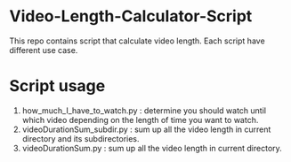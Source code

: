 # Video-Length-Calculator-Script
This repo contains script that calculate video length. Each script have different use case.

# Script usage
1. how_much_I_have_to_watch.py : determine you should watch until which video depending on the length of time you want to watch.
2. videoDurationSum_subdir.py : sum up all the video length in current directory and its subdirectories.
3. videoDurationSum.py : sum up all the video length in current directory.
